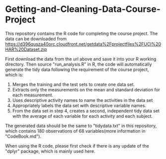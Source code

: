 # Getting-and-Cleaning-Data-Course-Project

This repository contains the R code for completing the course project. The data can be downloaded from https://d396qusza40orc.cloudfront.net/getdata%2Fprojectfiles%2FUCI%20HAR%20Dataset.zip

First download the data from the url above and save it into your R working directory. Then source "run_analysis.R" in R, the code will automatically generate the tidy data following the requirement of the course project, which is:
1. Merges the training and the test sets to create one data set.
2. Extracts only the measurements on the mean and standard deviation for each measurement.
3. Uses descriptive activity names to name the activities in the data set
4. Appropriately labels the data set with descriptive variable names.
5. From the data set in step 4, creates a second, independent tidy data set with the average of each variable for each activity and each subject.

The generated data should be the same to "tidydata.txt" in this repository, which contains 180 observations of 68 variables(more information in "CodeBook.md").

When using the R code, please first check if there is any update of the "dplyr" package, which is mainly used here.
